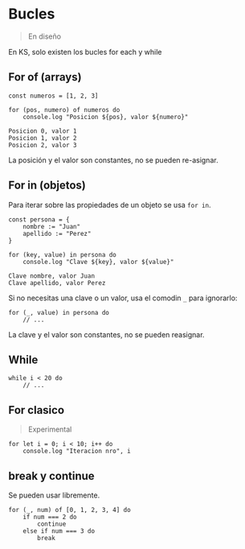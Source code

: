 # Bucles

> En diseño

En KS, solo existen los bucles for each y while

## For of (arrays)

```
const numeros = [1, 2, 3]

for (pos, numero) of numeros do
    console.log "Posicion ${pos}, valor ${numero}"
```

```terminal
Posicion 0, valor 1
Posicion 1, valor 2
Posicion 2, valor 3
```

La posición y el valor son constantes, no se pueden re-asignar.

## For in (objetos)

Para iterar sobre las propiedades de un objeto se usa `for in`.

```
const persona = {
    nombre := "Juan"
    apellido := "Perez"
}

for (key, value) in persona do
    console.log "Clave ${key}, valor ${value}"
```

```terminal
Clave nombre, valor Juan
Clave apellido, valor Perez
```

Si no necesitas una clave o un valor, usa el comodin `_` para ignorarlo:

```
for (_, value) in persona do
    // ...
```

La clave y el valor son constantes, no se pueden reasignar.

## While

```
while i < 20 do
    // ...

```

## For clasico

> Experimental

```
for let i = 0; i < 10; i++ do
    console.log "Iteracion nro", i
```

## break y continue

Se pueden usar libremente.

```
for (_, num) of [0, 1, 2, 3, 4] do
    if num === 2 do
        continue
    else if num === 3 do
        break
```

